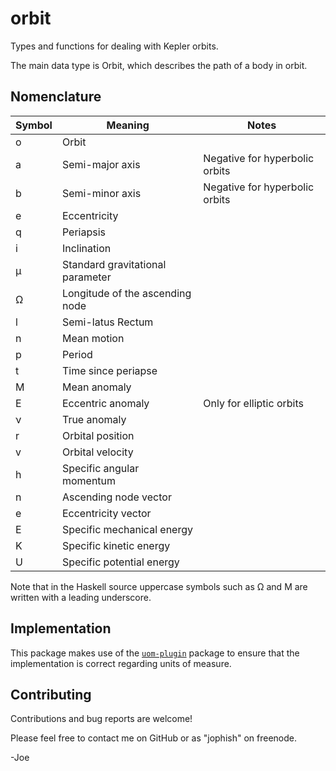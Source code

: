 orbit
=====

Types and functions for dealing with Kepler orbits.

The main data type is Orbit, which describes the path of a body in orbit.

Nomenclature
-----------

| Symbol | Meaning                          | Notes                          |
|--------|----------------------------------|--------------------------------|
| o      | Orbit                            |                                |
| a      | Semi-major axis                  | Negative for hyperbolic orbits |
| b      | Semi-minor axis                  | Negative for hyperbolic orbits |
| e      | Eccentricity                     |                                |
| q      | Periapsis                        |                                |
| i      | Inclination                      |                                |
| μ      | Standard gravitational parameter |                                |
| Ω      | Longitude of the ascending node  |                                |
| l      | Semi-latus Rectum                |                                |
| n      | Mean motion                      |                                |
| p      | Period                           |                                |
| t      | Time since periapse              |                                |
| M      | Mean anomaly                     |                                |
| E      | Eccentric anomaly                | Only for elliptic orbits       |
| ν      | True anomaly                     |                                |
| r      | Orbital position                 |                                |
| v      | Orbital velocity                 |                                |
| h      | Specific angular momentum        |                                |
| n      | Ascending node vector            |                                |
| e      | Eccentricity vector              |                                |
| E      | Specific mechanical energy       |                                |
| K      | Specific kinetic energy          |                                |
| U      | Specific potential energy        |                                |


Note that in the Haskell source uppercase symbols such as Ω and M are written
with a leading underscore.


Implementation
--------------

This package makes use of the
[`uom-plugin`](https://hackage.haskell.org/package/uom-plugin) package to
ensure that the implementation is correct regarding units of measure.

Contributing
------------

Contributions and bug reports are welcome!

Please feel free to contact me on GitHub or as "jophish" on freenode.

-Joe

